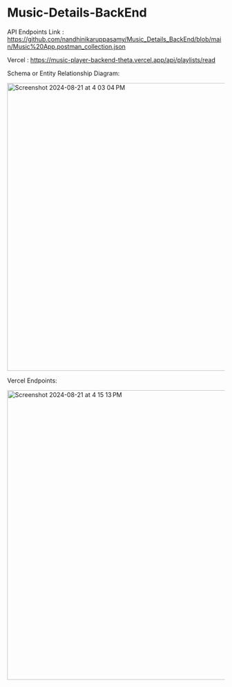 # Music-Details-BackEnd

API Endpoints Link : https://github.com/nandhinikaruppasamy/Music_Details_BackEnd/blob/main/Music%20App.postman_collection.json

Vercel : https://music-player-backend-theta.vercel.app/api/playlists/read

Schema or Entity Relationship Diagram:

<img width="667" alt="Screenshot 2024-08-21 at 4 03 04 PM" src="https://github.com/user-attachments/assets/b1a2048c-3a92-4aac-9f2a-add0e123fcb8">




Vercel Endpoints:

<img width="671" alt="Screenshot 2024-08-21 at 4 15 13 PM" src="https://github.com/user-attachments/assets/f263cfcc-e2ed-4535-bbfe-36496bb29919">
